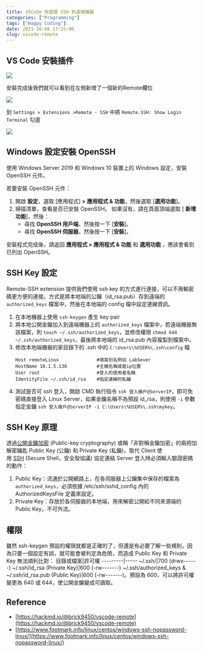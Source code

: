 ```yaml
---
title: VSCode 免密碼 SSH 到遠端機器
categories: ["Programming"]
tags: ["Happy Coding"]
date: 2021-10-08 17:25:00
slug: vscode-remote
---
```


<!--more-->

## VS Code 安裝插件

![](https://imgur.com/DpEan3E.png)

安裝完成後我們就可以看到在左側新增了一個新的Remote欄位

![](https://imgur.com/ToGz1Ho.png)

到 `Settings > Extensions >Remote - SSH` 中將 `Remote.SSH: Show Login Terminal` 勾選

![](https://imgur.com/Ox8ScCa.png)

## Windows 設定安裝 OpenSSH

使用 Windows Server 2019 和 Windows 10 裝置上的 Windows 設定，安裝 OpenSSH 元件。

若要安裝 OpenSSH 元件：

1. 開啟 **設定**，選取 [應用程式] **> 應用程式 & 功能**，然後選取 [**選用功能**]。
2. 掃描清單，查看是否已安裝 OpenSSH。 如果沒有，請在頁面頂端選取 [ **新增功能**]，然後：
    - 尋找 **OpenSSH 用戶端**，然後按一下 [**安裝**]。
    - 尋找 **OpenSSH 伺服器**，然後按一下 [**安裝**]。

安裝程式完成後，請返回 **應用程式 > 應用程式 & 功能** 和 **選用功能** ，應該會看到已列出 OpenSSH。

## SSH  Key 設定

Remote-SSH extension 提供我們使用 ssh key 的方式進行連接，可以不用輸密碼更方便的連接。方式是將本地端的公鑰（id_rsa.pub）存到遠端的 `authorized_keys` 檔案中，然後在本地端的 config 檔中設定連線資訊。

1. 在本地機器上使用 `ssh-keygen` 產生 key pair
2. 將本地公開金鑰加入到遠端機器上的 `authorized_keys` 檔案中，若遠端機器無該檔案，則 `touch ~/.ssh/authorized_keys`，並修改權限 `chmod 644 ~/.ssh/authorized_keys`，最後將本地端的 id_rsa.pub 內容複製到檔案中。
3. 修改本地端機器的家目錄下的 .ssh 中的 `C:\Users\%USER%\.ssh\config` 檔
    ```
    Host remoteLinux              #填寫別名例如 LabSever
    HostName 10.1.5.130           #主機名稱或是ip位置
    User root                     #登入的使用者名稱
    IdentityFile ~/.ssh/id_rsa    #指定連線的私鑰
    ```
4.  測試是否可 ssh 登入，開啟 CMD 執行指令 `ssh 登入帳戶@ServerIP`，即可免密碼直接登入 Linux Server，如果金鑰名稱不為預設 id_rsa，則使用 `-i` 參數指定金鑰 `ssh 登入帳戶@ServerIP -i C:\Users\%USER%\.ssh\mykey`。

## SSH Key 原理

透過[公開金鑰加密](https://zh.wikipedia.org/wiki/%E5%85%AC%E5%BC%80%E5%AF%86%E9%92%A5%E5%8A%A0%E5%AF%86) (Public-key cryptography) 或稱「非對稱金鑰加密」的兩把加解密鑰匙 Public Key (公鑰) 和 Private Key (私鑰)，取代 Client 使用 [SSH](https://zh.wikipedia.org/wiki/Secure_Shell) (Secure Shell，安全殼協議) 協定連結 Server 登入時必須輸入驗證密碼的動作：
1. Public Key：流通於公開網路上，在各伺服器上公鑰集中保存的檔案為 `authorized_keys`，必須依據 /etc/ssh/sshd_config 內的 AuthorizedKeysFile 定義來設定。
2. Private Key：存放於各伺服器的本地端，用來解密公開給不同來源端的 Public Key，不可外流。


## 權限
雖然 ssh-keygen 預設的權限就都是正確的了，但還是有必要了解一些規則，因為只要一個設定有誤，就可能會被判定為危險，而造成 Public Key 和 Private Key 無法順利比對：
目錄或檔案|許可權
---------|-----
~/.ssh/|700 (drwx------)
~/.ssh/id_rsa (Private Key)|600 (-rw-------)
~/.ssh/authorized_keys & ~/.ssh/id_rsa.pub (Public Key)|600 (-rw-------)。預設為 600，可以將許可權變更為 640 或 644，使公開金鑰變成可讀取。

## Reference
- [https://hackmd.io/@brick9450/vscode-remote](https://hackmd.io/@brick9450/vscode-remote)
- [https://www.footmark.info/linux/centos/windows-ssh-nopassword-linux/](https://www.footmark.info/linux/centos/windows-ssh-nopassword-linux/)